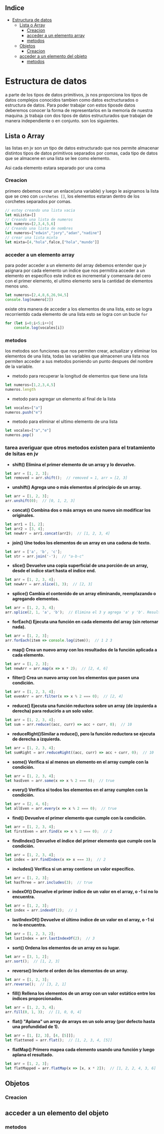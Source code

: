 ## Indice
- [Estructura de datos](#estructura-de-datos)
  - [Lista o Array](#lista-o-array)
    - [Creacion](#creacion)
    - [acceder a un elemento array](#acceder-a-un-elemento-array)
    - [metodos](#metodos)
  - [Objetos](#objetos)
    - [Creacion](#creacion-1)
  - [acceder a un elemento del objeto](#acceder-a-un-elemento-del-objeto)
    - [metodos](#metodos-1)
# Estructura de datos
a parte de los tipos de datos primitivos, js nos proporciona los tipos de datos complejos conocidos tambien como datos esctructurados o estructura de datos.
Para poder trabajar con estos tiposde datos deberemos conocer la forma de representarlos en la memoria de nuestra maquina.
js trabaja con dos tipos de datos estructurados que trabajan de manera independiente o en conjunto.
son los siguientes.

## Lista o Array
las listas en jv son  un tipo de datos estructurado que nos permite almacenar distintos tipos de datos primitivos separados por comas, cada tipo de datos que se almacene en una lista se lee como elemento.

Asi cada elemento estara separado por una coma
### Creacion
primero debemos crear un enlace(una variable) y luego le asignamos la lista que se creo con `corchetes []`, los elementos estaran dentro de los corchetes separados por comas.
```js
// estoy creando una lista vacia
let miLista=[]
// Creando una lista de numeros
let numeros=[2,3,4,5,6]
// Creando una lista de nombres
let numeros=["edwin","jory","adan","nadine"]
// crear una lista mixta
let mixta=[4,"hola",falce,["hola","mundo"]]
``` 
### acceder a un elemento array
para poder acceder a un elemento del array debemos entender que jv asignara por cada elemento un indice que nos permitira acceder a un elemento en especifico este indice es incremental y comensara del cero con el primer elemento, el ultimo elemento sera la cantidad de elementos menos uno.
```js
let numeros=[2,4,8,6,26,94,5]
console.log(numero[2])
```
existe otra manera de acceder a los elementos de una lista, esto se logra recorrientdo cada elemento de una lista esto se logra con un bucle `for`
```js
for (let i=0;i<5;i++){
    console.log(vocales[i])
```
### metodos
los metodos son funciones que nos permiten crear, actualizar y eliminar los elementos de una lista, todas las variables que almacenen una lista nos permiten acceder a sus metodos poniendo un punto despues del nombre de la variable.
- metodo para recuperar la longitud de elementos que tiene una lista
```js
let numeros=[1,2,3,4,5]
numeros.length
```
- metodo para agregar un elemento al final de la lista
```js
let vocales=["a"]
numeros.push("e")
```
- metodo para eliminar el ultimo elemento de una lista
```js
let vocales=["a","e"]
numeros.pop()
```
### tarea averiguar que otros metodos existen para el tratamiento de lsitas en jv
- **shift() Elimina el primer elemento de un array y lo devuelve.**
```js
let arr = [1, 2, 3];
let removed = arr.shift();  // removed = 1, arr = [2, 3]
```

- **unshift() Agrega uno o más elementos al principio de un array.**
```js
let arr = [1, 2, 3];
arr.unshift(0);  // [0, 1, 2, 3]
```

- **concat() Combina dos o más arrays en uno nuevo sin modificar los originales.**
```js
let arr1 = [1, 2];
let arr2 = [3, 4];
let newArr = arr1.concat(arr2);  // [1, 2, 3, 4]
```
- **join() Une todos los elementos de un array en una cadena de texto.**
```js
let arr = ['a', 'b', 'c'];
let str = arr.join('-');  // "a-b-c"
```

- **slice() Devuelve una copia superficial de una porción de un array, desde el índice start hasta el índice end.**
```js
let arr = [1, 2, 3, 4];
let newArr = arr.slice(1, 3);  // [2, 3]
```

- **splice() Cambia el contenido de un array eliminando, reemplazando o agregando elementos.**
```js
let arr = [1, 2, 3, 4];
arr.splice(2, 1, 'a', 'b');  // Elimina el 3 y agrega 'a' y 'b'. Resultado: [1, 2, 'a', 'b', 4]
```

- **forEach() Ejecuta una función en cada elemento del array (sin retornar nada).**
```js
let arr = [1, 2, 3];
arr.forEach(item => console.log(item));  // 1 2 3
```

- **map() Crea un nuevo array con los resultados de la función aplicada a cada elemento.**
```js
let arr = [1, 2, 3];
let newArr = arr.map(x => x * 2);  // [2, 4, 6]
```

- **filter() Crea un nuevo array con los elementos que pasen una condición.**
```js
let arr = [1, 2, 3, 4];
let evenArr = arr.filter(x => x % 2 === 0);  // [2, 4]
```

- **reduce() Ejecuta una función reductora sobre un array (de izquierda a derecha) para reducirlo a un solo valor.**
```js
let arr = [1, 2, 3, 4];
let sum = arr.reduce((acc, curr) => acc + curr, 0);  // 10
```

- **reduceRight()Similar a reduce(), pero la función reductora se ejecuta de derecha a izquierda.**
```js
let arr = [1, 2, 3, 4];
let sumRight = arr.reduceRight((acc, curr) => acc + curr, 0);  // 10
```
- **some() Verifica si al menos un elemento en el array cumple con la condición.**
```js
let arr = [1, 2, 3, 4];
let hasEven = arr.some(x => x % 2 === 0);  // true
```
- **every() Verifica si todos los elementos en el array cumplen con la condición.**
```js
let arr = [2, 4, 6];
let allEven = arr.every(x => x % 2 === 0);  // true
```
- **find() Devuelve el primer elemento que cumple con la condición.**
```js
let arr = [1, 2, 3, 4];
let firstEven = arr.find(x => x % 2 === 0);  // 2
```

- **findIndex() Devuelve el índice del primer elemento que cumple con la condición.**
```js
let arr = [1, 2, 3, 4];
let index = arr.findIndex(x => x === 3);  // 2
```

- **includes() Verifica si un array contiene un valor específico.**
```js
let arr = [1, 2, 3];
let hasThree = arr.includes(3);  // true
```

- **indexOf() Devuelve el primer índice de un valor en el array, o -1 si no lo encuentra.**
```js
let arr = [1, 2, 3];
let index = arr.indexOf(2);  // 1
```

- **lastIndexOf() Devuelve el último índice de un valor en el array, o -1 si no lo encuentra.**
```js
let arr = [1, 2, 3, 2];
let lastIndex = arr.lastIndexOf(2);  // 3
```

- **sort() Ordena los elementos de un array en su lugar.**
```js
let arr = [3, 1, 2];
arr.sort();  // [1, 2, 3]
 ```
 
- **reverse() Invierte el orden de los elementos de un array.**
```js
let arr = [1, 2, 3];
arr.reverse();  // [3, 2, 1]
```

- **fill() Rellena los elementos de un array con un valor estático entre los índices proporcionados.**
```js
let arr = [1, 2, 3, 4];
arr.fill(0, 1, 3);  // [1, 0, 0, 4]
```

- **flat() "Aplana" un array de arrays en un solo array (por defecto hasta una profundidad de 1).**
```js
let arr = [1, [2, 3], [4, [5]]];
let flattened = arr.flat();  // [1, 2, 3, 4, [5]]
 ```

- **flatMap() Primero mapea cada elemento usando una función y luego aplana el resultado.**
```js
let arr = [1, 2, 3];
let flatMapped = arr.flatMap(x => [x, x * 2]);  // [1, 2, 2, 4, 3, 6]
```
## Objetos
### Creacion
## acceder a un elemento del objeto
### metodos